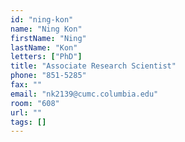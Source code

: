```yaml
---
id: "ning-kon"
name: "Ning Kon"
firstName: "Ning"
lastName: "Kon"
letters: ["PhD"]
title: "Associate Research Scientist"
phone: "851-5285"
fax: ""
email: "nk2139@cumc.columbia.edu"
room: "608"
url: ""
tags: []
---
```

